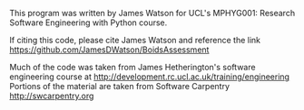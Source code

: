 
This program was written by James Watson for UCL's MPHYG001: Research Software Engineering with Python course. 

If citing this code, please cite James Watson and reference the link https://github.com/JamesDWatson/BoidsAssessment
 
Much of the code was taken from James Hetherington's software engineering course at  http://development.rc.ucl.ac.uk/training/engineering
Portions of the material are taken from Software Carpentry http://swcarpentry.org